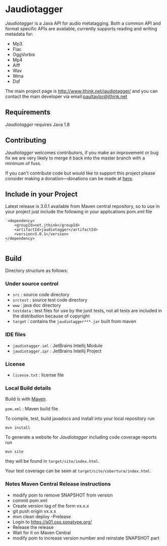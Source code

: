 # Jaudiotagger

*Jaudiotagger* is a Java API for audio metatagging. Both a common API and format
specific APIs are available, currently supports reading and writing metadata for:

- Mp3
- Flac
- OggVorbis
- Mp4
- Aiff
- Wav
- Wma
- Dsf

The main project page is http://www.jthink.net/jaudiotagger/ and you can contact the main developer via email:paultaylor@jthink.net

## Requirements

*Jaudiotagger* requires Java 1.8

## Contributing

*Jaudiotagger* welcomes contributors, if you make an improvement or bug fix we are
very likely to merge it back into the master branch with a minimum of fuss.

If you can't contribute code but would like to support this project please consider
making a donation—donations can be made at
[here](http://www.jthink.net/jaudiotagger/donate.jsp).

## Include in your Project

Latest release is 3.0.1 available from Maven central repository, so to use in your project just include
the following in your applications pom.xml file

    `<dependency>
        <groupId>net.jthink</groupId>
        <artifactId>jaudiotagger</artifactId>
        <version>3.0.1</version>
    </dependency>
    ` 

## Build

Directory structure as follows:

### Under source control

- `src`                  : source code directory
- `srctest`              : source test code directory
- `www`                  : java doc directory
- `testdata`             : test files for use by the junit tests, not all tests are included in the distribution because of copyright
- `target`               : contains the `jaudiotagger***.jar` built from maven

### IDE files

- `jaudiotagger.iml`     : JetBrains Intellij Module
- `jaudiotagger.ipr`     : JetBrains Intellij Project

### License

- `license.txt` : license file
 
### Local Build details

Build is with [Maven](http://maven.apache.org).

   `pom.xml` : Maven build file

To compile, test, build javadocs and install into your local repository run

    mvn install


To generate a website for *Jaudiotagger* including code coverage reports run

    mvn site

they will be found in `target/site/index.html`.

Your test coverage can be seen at `target/site/cobertura/index.html`.

### Notes Maven Central Release instructions
- modify pom to remove SNAPSHOT from version
- commit pom.xml
- Create version tag of the form vx.x.x
- git push origin vx.x.x 
- mvn clean deploy -Prelease
- Login to https://s01.oss.sonatype.org/
- Release the release
- Wait for it on Maven Central
- modify pom to increase version number and reinstate SNAPSHOT part
